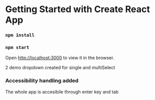 # Getting Started with Create React App


### `npm install`

### `npm start`

Open [http://localhost:3000](http://localhost:3000) to view it in the browser.

 2 demo dropdown created for single and multiSelect

###  Accessibility handling added 

The whole app is accesibile through enter key and tab




